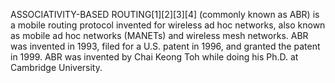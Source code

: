 ASSOCIATIVITY-BASED ROUTING[1][2][3][4] (commonly known as ABR) is a mobile routing protocol invented for wireless ad hoc networks, also known as mobile ad hoc networks (MANETs) and wireless mesh networks. ABR was invented in 1993, filed for a U.S. patent in 1996, and granted the patent in 1999. ABR was invented by Chai Keong Toh while doing his Ph.D. at Cambridge University.
